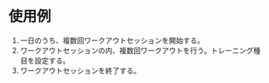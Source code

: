 # 使用例

1. 一日のうち、複数回ワークアウトセッションを開始する。
1. ワークアウトセッションの内、複数回ワークアウトを行う。トレーニング種目を設定する。
1. ワークアウトセッションを終了する。
